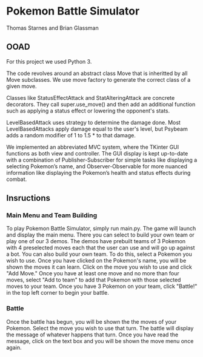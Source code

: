 # Pokemon Battle Simulator
Thomas Starnes and Brian Glassman

## OOAD
For this project we used Python 3. 

The code revolves around an abstract class Move that is inheritted by all Move subclasses. We use move factory to generate the correct class of a given move.

Classes like StatusEffectAttack and StatAlteringAttack are concrete decorators. They call super.use_move() and then add an additional function such as applying a status effect or lowering the opponent's stats.

LevelBasedAttack uses strategy to determine the damage done. Most LevelBasedAttacks apply damage equal to the user's level, but Psybeam adds a random modifier of 1 to 1.5 * to that damage.

We implemented an abbreviated MVC system, where the TKinter GUI functions as both view and controller. The GUI display is kept up-to-date with a combination of Publisher-Subscriber for simple tasks like displaying a selecting Pokemon’s name, and Observer-Observable for more nuanced information like displaying the Pokemon’s health and status effects during combat.

## Insructions
### Main Menu and Team Building
To play Pokemon Battle Simulator, simply run main.py. The game will launch and display the main menu. There you can select to build your own team or play one of our 3 demos. The demos have prebuilt teams of 3 Pokemon with 4 preselected moves each that the user can use and will go up against a bot. You can also build your own team. To do this, select a Pokemon you wish to use. Once you have clicked on the Pokemon's name, you will be shown the moves it can learn. Click on the move you wish to use and click "Add Move." Once you have at least one move and no more than four moves, select "Add to team" to add that Pokemon with those selected moves to your team. Once you have 3 Pokemon on your team, click "Battle!" in the top left corner to begin your battle.

### Battle
Once the battle has begun, you will be shown the the moves of your Pokemon. Select the move you wish to use that turn. The battle will display the message of whatever happens that turn. Once you have read the message, click on the text box and you will be shown the move menu once again.
